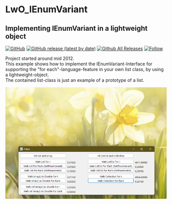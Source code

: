 # LwO_IEnumVariant  
## Implementing IEnumVariant in a lightweight object  

[![GitHub](https://img.shields.io/github/license/OlimilO1402/LwO_IEnumVariant?style=plastic)](https://github.com/OlimilO1402/LwO_IEnumVariant/blob/master/LICENSE) 
[![GitHub release (latest by date)](https://img.shields.io/github/v/release/OlimilO1402/LwO_IEnumVariant?style=plastic)](https://github.com/OlimilO1402/LwO_IEnumVariant/releases/latest)
[![Github All Releases](https://img.shields.io/github/downloads/OlimilO1402/LwO_IEnumVariant/total.svg)](https://github.com/OlimilO1402/LwO_IEnumVariant/releases/download/v1.0.0/IEnumVariantImpl_v1.0.0.zip)
[![Follow](https://img.shields.io/github/followers/OlimilO1402.svg?style=social&label=Follow&maxAge=2592000)](https://github.com/OlimilO1402/LwO_IEnumVariant/watchers)

Project started around mid 2012.  
This example shows how to implement the IEnumVariant-Interface for supporting the "for each"-language-feature in your own list class, by using a lightweight-object.  
The contained list-class is just an example of a prototype of a list.  

![IEnumVarImpl Image](Resources/IEnumVarImpl2.png "IEnumVarImpl Image")
